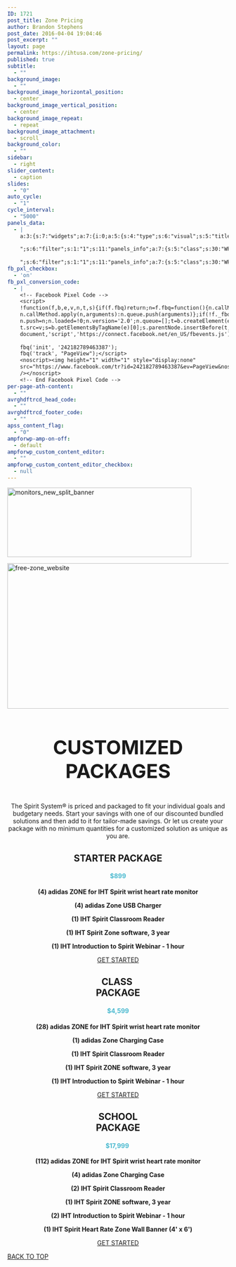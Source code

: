 ```yaml
---
ID: 1721
post_title: Zone Pricing
author: Brandon Stephens
post_date: 2016-04-04 19:04:46
post_excerpt: ""
layout: page
permalink: https://ihtusa.com/zone-pricing/
published: true
subtitle:
  - ""
background_image:
  - ""
background_image_horizontal_position:
  - center
background_image_vertical_position:
  - center
background_image_repeat:
  - repeat
background_image_attachment:
  - scroll
background_color:
  - ""
sidebar:
  - right
slider_content:
  - caption
slides:
  - "0"
auto_cycle:
  - "1"
cycle_interval:
  - "5000"
panels_data:
  - |
    a:3:{s:7:"widgets";a:7:{i:0;a:5:{s:4:"type";s:6:"visual";s:5:"title";s:0:"";s:4:"text";s:247:"<p><a href="https://ihtusa.com/monitors_new_split_banner/"><img class="wp-image-2848  alignright" src="https://ihtusa.com/wp-content/uploads/2017/01/monitors_new_split_banner.jpg" alt="monitors_new_split_banner" width="419" height="158" /></a></p>";s:6:"filter";s:1:"1";s:11:"panels_info";a:6:{s:5:"class";s:30:"WP_Widget_Black_Studio_TinyMCE";s:4:"grid";i:0;s:4:"cell";i:0;s:2:"id";i:0;s:9:"widget_id";s:36:"c948aed2-170b-4a3b-891e-1605c76d873d";s:5:"style";a:4:{s:27:"background_image_attachment";b:0;s:18:"background_display";s:4:"tile";s:16:"featured_widgets";s:0:"";s:12:"bigger_title";s:0:"";}}}i:1;a:5:{s:4:"type";s:6:"visual";s:5:"title";s:0:"";s:4:"text";s:278:"<p><a href="https://ihtusa.com/interactive-health-technologies-wearable-pe-technology/free-zone_website/"><img class="wp-image-2851 alignright" src="https://ihtusa.com/wp-content/uploads/2016/03/Free-Zone_Website.jpg" alt="free-zone_website" width="1156" height="331" /></a></p>";s:6:"filter";s:1:"1";s:11:"panels_info";a:6:{s:5:"class";s:30:"WP_Widget_Black_Studio_TinyMCE";s:4:"grid";i:0;s:4:"cell";i:1;s:2:"id";i:1;s:9:"widget_id";s:36:"3276899f-24a0-4fe2-adc9-87d4e69e4b1e";s:5:"style";a:4:{s:27:"background_image_attachment";b:0;s:18:"background_display";s:4:"tile";s:16:"featured_widgets";s:0:"";s:12:"bigger_title";s:0:"";}}}i:2;a:5:{s:4:"type";s:6:"visual";s:5:"title";s:0:"";s:4:"text";s:413:"<h3 style="text-align: center; font-size: 44px;">CUSTOMIZED PACKAGES</h3><p style="text-align: center;">The Spirit System® is priced and packaged to fit your individual goals and budgetary needs. Start your savings with one of our discounted bundled solutions and then add to it for tailor-made savings. Or let us create your package with no minimum quantities for a customized solution as unique as you are.</p>";s:6:"filter";s:1:"1";s:11:"panels_info";a:7:{s:5:"class";s:30:"WP_Widget_Black_Studio_TinyMCE";s:3:"raw";b:0;s:4:"grid";i:1;s:4:"cell";i:1;s:2:"id";i:2;s:9:"widget_id";s:36:"920a084d-81b0-46f4-ae73-e8f26c5eeb90";s:5:"style";a:3:{s:18:"background_display";s:4:"tile";s:16:"featured_widgets";s:0:"";s:12:"bigger_title";b:1;}}}i:3;a:5:{s:4:"type";s:6:"visual";s:5:"title";s:0:"";s:4:"text";s:711:"<h2 style="text-align: center;">STARTER PACKAGE</h2><h4 style="text-align: center;"><strong><span style="color: #4ab9cf;">$899</span></strong></h4><p style="text-align: center;"><strong>(4) adidas ZONE for IHT Spirit wrist heart rate monitor</strong></p><p style="text-align: center;"><strong>(4) adidas Zone USB Charger</strong></p><p style="text-align: center;"><strong>(1) IHT Spirit Classroom Reader</strong></p><p style="text-align: center;"><strong>(1) IHT Spirit Zone software, 3 year</strong></p><p style="text-align: center;"><strong>(1) IHT Introduction to Spirit Webinar - 1 hour</strong></p><p style="text-align: center;">[button href="http://ihtusa.com/request-a-quote/"]GET STARTED[/button]</p>
    
    ";s:6:"filter";s:1:"1";s:11:"panels_info";a:7:{s:5:"class";s:30:"WP_Widget_Black_Studio_TinyMCE";s:3:"raw";b:0;s:4:"grid";i:2;s:4:"cell";i:0;s:2:"id";i:3;s:9:"widget_id";s:36:"146decf5-4ab9-432f-93f9-078edf32aada";s:5:"style";a:3:{s:18:"background_display";s:4:"tile";s:16:"featured_widgets";b:1;s:12:"bigger_title";s:0:"";}}}i:4;a:5:{s:4:"type";s:6:"visual";s:5:"title";s:0:"";s:4:"text";s:704:"<h2 style="text-align: center;">CLASS <br />PACKAGE</h2><h4 style="text-align: center;"><span style="color: #4ab9cf;">$4,599</span></h4><p style="text-align: center;"><strong>(28) adidas ZONE for IHT Spirit wrist heart rate monitor</strong></p><p style="text-align: center;"><strong>(1) adidas Zone Charging Case</strong></p><p style="text-align: center;"><strong>(1) IHT Spirit Classroom Reader</strong></p><p style="text-align: center;"><strong>(1) IHT Spirit ZONE software, 3 year</strong></p><p style="text-align: center;"><strong>(1) IHT Introduction to Spirit Webinar - 1 hour</strong></p><p style="text-align: center;">[button href="http://ihtusa.com/request-a-quote/"]GET STARTED[/button]</p>
    
    ";s:6:"filter";s:1:"1";s:11:"panels_info";a:7:{s:5:"class";s:30:"WP_Widget_Black_Studio_TinyMCE";s:3:"raw";b:0;s:4:"grid";i:2;s:4:"cell";i:1;s:2:"id";i:4;s:9:"widget_id";s:36:"c6850f2f-f6b5-440d-8859-9ee160951635";s:5:"style";a:3:{s:18:"background_display";s:4:"tile";s:16:"featured_widgets";b:1;s:12:"bigger_title";s:0:"";}}}i:5;a:5:{s:4:"type";s:6:"visual";s:5:"title";s:0:"";s:4:"text";s:811:"<h2 style="text-align: center;">SCHOOL <br />PACKAGE</h2><h4 style="text-align: center;"><span style="color: #4ab9cf;">$17,999</span> </h4><p style="text-align: center;"><strong>(112) adidas ZONE for IHT Spirit wrist heart rate monitor</strong></p><p style="text-align: center;"><strong>(4) adidas Zone Charging Case</strong></p><p style="text-align: center;"><strong>(2) IHT Spirit Classroom Reader</strong></p><p style="text-align: center;"><strong>(1) IHT Spirit ZONE software, 3 year</strong></p><p style="text-align: center;"><strong>(2) IHT Introduction to Spirit Webinar - 1 hour</strong></p><p style="text-align: center;"><strong>(1) IHT Spirit Heart Rate Zone Wall Banner (4' x 6')</strong></p><p style="text-align: center;">[button href="http://ihtusa.com/request-a-quote/"]GET STARTED[/button]</p>";s:6:"filter";s:1:"1";s:11:"panels_info";a:7:{s:5:"class";s:30:"WP_Widget_Black_Studio_TinyMCE";s:3:"raw";b:0;s:4:"grid";i:2;s:4:"cell";i:2;s:2:"id";i:5;s:9:"widget_id";s:36:"c4b92671-4bc5-41c0-b7ad-f9cbc4dbfc49";s:5:"style";a:3:{s:18:"background_display";s:4:"tile";s:16:"featured_widgets";b:1;s:12:"bigger_title";s:0:"";}}}i:6;a:3:{s:4:"text";s:0:"";s:11:"button_text";s:30:"<a href="#TOP">BACK TO TOP</a>";s:11:"panels_info";a:7:{s:5:"class";s:17:"PW_Call_To_Action";s:3:"raw";b:0;s:4:"grid";i:3;s:4:"cell";i:0;s:2:"id";i:6;s:9:"widget_id";s:36:"2070eff8-22c1-455b-894a-b7b0b82471bb";s:5:"style";a:3:{s:18:"background_display";s:4:"tile";s:16:"featured_widgets";s:0:"";s:12:"bigger_title";s:0:"";}}}}s:5:"grids";a:4:{i:0;a:2:{s:5:"cells";i:2;s:5:"style";a:1:{s:18:"background_display";s:4:"tile";}}i:1;a:2:{s:5:"cells";i:3;s:5:"style";a:1:{s:18:"background_display";s:4:"tile";}}i:2;a:2:{s:5:"cells";i:3;s:5:"style";a:1:{s:18:"background_display";s:4:"tile";}}i:3;a:2:{s:5:"cells";i:1;s:5:"style";a:1:{s:18:"background_display";s:4:"tile";}}}s:10:"grid_cells";a:9:{i:0;a:4:{s:4:"grid";i:0;s:5:"index";i:0;s:6:"weight";d:0.5;s:5:"style";a:0:{}}i:1;a:4:{s:4:"grid";i:0;s:5:"index";i:1;s:6:"weight";d:0.5;s:5:"style";a:0:{}}i:2;a:4:{s:4:"grid";i:1;s:5:"index";i:0;s:6:"weight";d:0.049751243782000000026588537593852379359304904937744140625;s:5:"style";a:0:{}}i:3;a:4:{s:4:"grid";i:1;s:5:"index";i:1;s:6:"weight";d:0.90049751243599995831345950136892497539520263671875;s:5:"style";a:0:{}}i:4;a:4:{s:4:"grid";i:1;s:5:"index";i:2;s:6:"weight";d:0.049751243782000000026588537593852379359304904937744140625;s:5:"style";a:0:{}}i:5;a:4:{s:4:"grid";i:2;s:5:"index";i:0;s:6:"weight";d:0.333333333333000025877623784253955818712711334228515625;s:5:"style";a:0:{}}i:6;a:4:{s:4:"grid";i:2;s:5:"index";i:1;s:6:"weight";d:0.333333333333000025877623784253955818712711334228515625;s:5:"style";a:0:{}}i:7;a:4:{s:4:"grid";i:2;s:5:"index";i:2;s:6:"weight";d:0.333333333333000025877623784253955818712711334228515625;s:5:"style";a:0:{}}i:8;a:4:{s:4:"grid";i:3;s:5:"index";i:0;s:6:"weight";i:1;s:5:"style";a:0:{}}}}
fb_pxl_checkbox:
  - 'on'
fb_pxl_conversion_code:
  - |
    <!-- Facebook Pixel Code -->
    <script>
    !function(f,b,e,v,n,t,s){if(f.fbq)return;n=f.fbq=function(){n.callMethod?
    n.callMethod.apply(n,arguments):n.queue.push(arguments)};if(!f._fbq)f._fbq=n;
    n.push=n;n.loaded=!0;n.version='2.0';n.queue=[];t=b.createElement(e);t.async=!0;
    t.src=v;s=b.getElementsByTagName(e)[0];s.parentNode.insertBefore(t,s)}(window,
    document,'script','https://connect.facebook.net/en_US/fbevents.js');
    
    fbq('init', '242182789463387');
    fbq('track', "PageView");</script>
    <noscript><img height="1" width="1" style="display:none"
    src="https://www.facebook.com/tr?id=242182789463387&ev=PageView&noscript=1"
    /></noscript>
    <!-- End Facebook Pixel Code -->
per-page-ath-content:
  - ""
avrghdftrcd_head_code:
  - ""
avrghdftrcd_footer_code:
  - ""
apss_content_flag:
  - "0"
ampforwp-amp-on-off:
  - default
ampforwp_custom_content_editor:
  - ""
ampforwp_custom_content_editor_checkbox:
  - null
---
```

<div id="pl-1721"  class="panel-layout" ><div id="pg-1721-0"  class="panel-grid panel-no-style"  data-style="{&quot;background_display&quot;:&quot;tile&quot;}" ><div id="pgc-1721-0-0"  class="panel-grid-cell"  data-weight="0.5" ><div id="panel-1721-0-0-0" class="so-panel widget widget_black-studio-tinymce widget_black_studio_tinymce panel-first-child panel-last-child" data-index="0" data-style="{&quot;background_image_attachment&quot;:false,&quot;background_display&quot;:&quot;tile&quot;,&quot;featured_widgets&quot;:&quot;&quot;,&quot;bigger_title&quot;:&quot;&quot;}" ><div class="textwidget"><p><a href="https://ihtusa.com/monitors_new_split_banner/"><img class="wp-image-2848  alignright" src="https://ihtusa.com/wp-content/uploads/2017/01/monitors_new_split_banner.jpg" alt="monitors_new_split_banner" width="419" height="158" /></a></p></div></div></div><div id="pgc-1721-0-1"  class="panel-grid-cell"  data-weight="0.5" ><div id="panel-1721-0-1-0" class="so-panel widget widget_black-studio-tinymce widget_black_studio_tinymce panel-first-child panel-last-child" data-index="1" data-style="{&quot;background_image_attachment&quot;:false,&quot;background_display&quot;:&quot;tile&quot;,&quot;featured_widgets&quot;:&quot;&quot;,&quot;bigger_title&quot;:&quot;&quot;}" ><div class="textwidget"><p><a href="https://ihtusa.com/interactive-health-technologies-wearable-pe-technology/free-zone_website/"><img class="wp-image-2851 alignright" src="https://ihtusa.com/wp-content/uploads/2016/03/Free-Zone_Website.jpg" alt="free-zone_website" width="1156" height="331" /></a></p></div></div></div></div><div id="pg-1721-1"  class="panel-grid panel-no-style"  data-style="{&quot;background_display&quot;:&quot;tile&quot;}" ><div id="pgc-1721-1-0"  class="panel-grid-cell panel-grid-cell-empty"  data-weight="0.049751243782" ></div><div id="pgc-1721-1-1"  class="panel-grid-cell panel-grid-cell-mobile-last"  data-weight="0.900497512436" ><div id="panel-1721-1-1-0" class="so-panel widget widget_black-studio-tinymce widget_black_studio_tinymce panel-first-child panel-last-child" data-index="2" data-style="{&quot;background_display&quot;:&quot;tile&quot;,&quot;featured_widgets&quot;:&quot;&quot;,&quot;bigger_title&quot;:true}" ><div class="widget-title--big panel-widget-style panel-widget-style-for-1721-1-1-0" ><div class="textwidget"><h3 style="text-align: center; font-size: 44px;">CUSTOMIZED PACKAGES</h3><p style="text-align: center;">The Spirit System® is priced and packaged to fit your individual goals and budgetary needs. Start your savings with one of our discounted bundled solutions and then add to it for tailor-made savings. Or let us create your package with no minimum quantities for a customized solution as unique as you are.</p></div></div></div></div><div id="pgc-1721-1-2"  class="panel-grid-cell panel-grid-cell-empty"  data-weight="0.049751243782" ></div></div><div id="pg-1721-2"  class="panel-grid panel-no-style"  data-style="{&quot;background_display&quot;:&quot;tile&quot;}" ><div id="pgc-1721-2-0"  class="panel-grid-cell"  data-weight="0.333333333333" ><div id="panel-1721-2-0-0" class="so-panel widget widget_black-studio-tinymce widget_black_studio_tinymce panel-first-child panel-last-child" data-index="3" data-style="{&quot;background_display&quot;:&quot;tile&quot;,&quot;featured_widgets&quot;:true,&quot;bigger_title&quot;:&quot;&quot;}" ><div class="featured-widget panel-widget-style panel-widget-style-for-1721-2-0-0" ><div class="textwidget"><h2 style="text-align: center;">STARTER PACKAGE</h2><h4 style="text-align: center;"><strong><span style="color: #4ab9cf;">$899</span></strong></h4><p style="text-align: center;"><strong>(4) adidas ZONE for IHT Spirit wrist heart rate monitor</strong></p><p style="text-align: center;"><strong>(4) adidas Zone USB Charger</strong></p><p style="text-align: center;"><strong>(1) IHT Spirit Classroom Reader</strong></p><p style="text-align: center;"><strong>(1) IHT Spirit Zone software, 3 year</strong></p><p style="text-align: center;"><strong>(1) IHT Introduction to Spirit Webinar - 1 hour</strong></p><p style="text-align: center;"><a class="btn    btn-primary" href="http://ihtusa.com/request-a-quote/" target="_self">GET STARTED</a></p>

</div></div></div></div><div id="pgc-1721-2-1"  class="panel-grid-cell"  data-weight="0.333333333333" ><div id="panel-1721-2-1-0" class="so-panel widget widget_black-studio-tinymce widget_black_studio_tinymce panel-first-child panel-last-child" data-index="4" data-style="{&quot;background_display&quot;:&quot;tile&quot;,&quot;featured_widgets&quot;:true,&quot;bigger_title&quot;:&quot;&quot;}" ><div class="featured-widget panel-widget-style panel-widget-style-for-1721-2-1-0" ><div class="textwidget"><h2 style="text-align: center;">CLASS <br />PACKAGE</h2><h4 style="text-align: center;"><span style="color: #4ab9cf;">$4,599</span></h4><p style="text-align: center;"><strong>(28) adidas ZONE for IHT Spirit wrist heart rate monitor</strong></p><p style="text-align: center;"><strong>(1) adidas Zone Charging Case</strong></p><p style="text-align: center;"><strong>(1) IHT Spirit Classroom Reader</strong></p><p style="text-align: center;"><strong>(1) IHT Spirit ZONE software, 3 year</strong></p><p style="text-align: center;"><strong>(1) IHT Introduction to Spirit Webinar - 1 hour</strong></p><p style="text-align: center;"><a class="btn    btn-primary" href="http://ihtusa.com/request-a-quote/" target="_self">GET STARTED</a></p>

</div></div></div></div><div id="pgc-1721-2-2"  class="panel-grid-cell"  data-weight="0.333333333333" ><div id="panel-1721-2-2-0" class="so-panel widget widget_black-studio-tinymce widget_black_studio_tinymce panel-first-child panel-last-child" data-index="5" data-style="{&quot;background_display&quot;:&quot;tile&quot;,&quot;featured_widgets&quot;:true,&quot;bigger_title&quot;:&quot;&quot;}" ><div class="featured-widget panel-widget-style panel-widget-style-for-1721-2-2-0" ><div class="textwidget"><h2 style="text-align: center;">SCHOOL <br />PACKAGE</h2><h4 style="text-align: center;"><span style="color: #4ab9cf;">$17,999</span> </h4><p style="text-align: center;"><strong>(112) adidas ZONE for IHT Spirit wrist heart rate monitor</strong></p><p style="text-align: center;"><strong>(4) adidas Zone Charging Case</strong></p><p style="text-align: center;"><strong>(2) IHT Spirit Classroom Reader</strong></p><p style="text-align: center;"><strong>(1) IHT Spirit ZONE software, 3 year</strong></p><p style="text-align: center;"><strong>(2) IHT Introduction to Spirit Webinar - 1 hour</strong></p><p style="text-align: center;"><strong>(1) IHT Spirit Heart Rate Zone Wall Banner (4' x 6')</strong></p><p style="text-align: center;"><a class="btn    btn-primary" href="http://ihtusa.com/request-a-quote/" target="_self">GET STARTED</a></p></div></div></div></div></div><div id="pg-1721-3"  class="panel-grid panel-no-style"  data-style="{&quot;background_display&quot;:&quot;tile&quot;}" ><div id="pgc-1721-3-0"  class="panel-grid-cell"  data-weight="1" ><div id="panel-1721-3-0-0" class="so-panel widget widget_pw_call_to_action widget-call-to-action panel-first-child panel-last-child" data-index="6" data-style="{&quot;background_display&quot;:&quot;tile&quot;,&quot;featured_widgets&quot;:&quot;&quot;,&quot;bigger_title&quot;:&quot;&quot;}" >				<div class="call-to-action">
					<div class="call-to-action__text">
											</div>
					<div class="call-to-action__button">
						<a href="#TOP">BACK TO TOP</a>					</div>
				</div>
			</div></div></div></div>